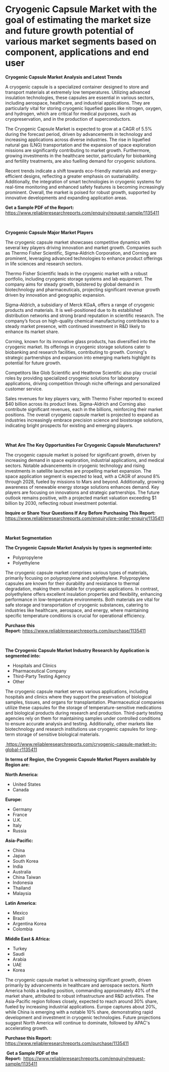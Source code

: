 <p><h1>Cryogenic Capsule Market with the goal of estimating the market size and future growth potential of various market segments based on component, applications and end user</h1></p><p><strong>Cryogenic Capsule Market Analysis and Latest Trends</strong></p>
<p><p>A cryogenic capsule is a specialized container designed to store and transport materials at extremely low temperatures. Utilizing advanced insulation technologies, these capsules are essential in various sectors, including aerospace, healthcare, and industrial applications. They are particularly vital for storing cryogenic liquefied gases like nitrogen, oxygen, and hydrogen, which are critical for medical purposes, such as cryopreservation, and in the production of superconductors.</p><p>The Cryogenic Capsule Market is expected to grow at a CAGR of 5.5% during the forecast period, driven by advancements in technology and increasing applications across diverse industries. The rise in liquefied natural gas (LNG) transportation and the expansion of space exploration missions are significantly contributing to market growth. Furthermore, growing investments in the healthcare sector, particularly for biobanking and fertility treatments, are also fuelling demand for cryogenic solutions.</p><p>Recent trends indicate a shift towards eco-friendly materials and energy-efficient designs, reflecting a greater emphasis on sustainability. Additionally, the integration of smart technologies in cryogenic systems for real-time monitoring and enhanced safety features is becoming increasingly prominent. Overall, the market is poised for robust growth, supported by innovative developments and expanding application areas.</p></p>
<p><strong>Get a Sample PDF of the Report:&nbsp;</strong> <a href="https://www.reliableresearchreports.com/enquiry/request-sample/1135411?utm_campaign=11&utm_medium=2&utm_source=Github&utm_content=ia&utm_term=13042025&utm_id=cryogenic-capsule">https://www.reliableresearchreports.com/enquiry/request-sample/1135411</a></p>
<p>&nbsp;</p>
<p><strong>Cryogenic Capsule Major Market Players</strong></p>
<p><p>The cryogenic capsule market showcases competitive dynamics with several key players driving innovation and market growth. Companies such as Thermo Fisher Scientific, Sigma-Aldrich Corporation, and Corning are prominent, leveraging advanced technologies to enhance product offerings in life sciences and research sectors.</p><p>Thermo Fisher Scientific leads in the cryogenic market with a robust portfolio, including cryogenic storage systems and lab equipment. The company aims for steady growth, bolstered by global demand in biotechnology and pharmaceuticals, projecting significant revenue growth driven by innovation and geographic expansion.</p><p>Sigma-Aldrich, a subsidiary of Merck KGaA, offers a range of cryogenic products and materials. It is well-positioned due to its established distribution networks and strong brand reputation in scientific research. The company’s focus on high-quality chemical manufacturing contributes to a steady market presence, with continued investment in R&D likely to enhance its market share.</p><p>Corning, known for its innovative glass products, has diversified into the cryogenic market. Its offerings in cryogenic storage solutions cater to biobanking and research facilities, contributing to growth. Corning's strategic partnerships and expansion into emerging markets highlight its potential for future growth.</p><p>Competitors like Glob Scientific and Heathrow Scientific also play crucial roles by providing specialized cryogenic solutions for laboratory applications, driving competition through niche offerings and personalized customer service.</p><p>Sales revenues for key players vary, with Thermo Fisher reported to exceed $40 billion across its product lines. Sigma-Aldrich and Corning also contribute significant revenues, each in the billions, reinforcing their market positions. The overall cryogenic capsule market is projected to expand as industries increasingly embrace precision science and biostorage solutions, indicating bright prospects for existing and emerging players.</p></p>
<p>&nbsp;</p>
<p><strong>What Are The Key Opportunities For Cryogenic Capsule Manufacturers?</strong></p>
<p><p>The cryogenic capsule market is poised for significant growth, driven by increasing demand in space exploration, industrial applications, and medical sectors. Notable advancements in cryogenic technology and rising investments in satellite launches are propelling market expansion. The space application segment is expected to lead, with a CAGR of around 8% through 2028, fueled by missions to Mars and beyond. Additionally, growing awareness of renewable energy storage solutions enhances demand. Key players are focusing on innovations and strategic partnerships. The future outlook remains positive, with a projected market valuation exceeding $1 billion by 2030, reflecting robust investment potential.</p></p>
<p><strong>Inquire or Share Your Questions If Any Before Purchasing This Report:</strong> <a href="https://www.reliableresearchreports.com/enquiry/pre-order-enquiry/1135411?utm_campaign=11&utm_medium=2&utm_source=Github&utm_content=ia&utm_term=13042025&utm_id=cryogenic-capsule">https://www.reliableresearchreports.com/enquiry/pre-order-enquiry/1135411</a></p>
<p>&nbsp;</p>
<p><strong>Market Segmentation</strong></p>
<p><strong>The Cryogenic Capsule Market Analysis by types is segmented into:</strong></p>
<p><ul><li>Polypropylene</li><li>Polyethylene</li></ul></p>
<p><p>The cryogenic capsule market comprises various types of materials, primarily focusing on polypropylene and polyethylene. Polypropylene capsules are known for their durability and resistance to thermal degradation, making them suitable for cryogenic applications. In contrast, polyethylene offers excellent insulation properties and flexibility, enhancing performance in low-temperature environments. Both materials are vital for safe storage and transportation of cryogenic substances, catering to industries like healthcare, aerospace, and energy, where maintaining specific temperature conditions is crucial for operational efficiency.</p></p>
<p><strong>Purchase this Report:&nbsp;</strong><a href="https://www.reliableresearchreports.com/purchase/1135411?utm_campaign=11&utm_medium=2&utm_source=Github&utm_content=ia&utm_term=13042025&utm_id=cryogenic-capsule">https://www.reliableresearchreports.com/purchase/1135411</a></p>
<p>&nbsp;</p>
<p><strong>The Cryogenic Capsule Market Industry Research by Application is segmented into:</strong></p>
<p><ul><li>Hospitals and Clinics</li><li>Pharmaceutical Company</li><li>Third-Party Testing Agency</li><li>Other</li></ul></p>
<p><p>The cryogenic capsule market serves various applications, including hospitals and clinics where they support the preservation of biological samples, tissues, and organs for transplantation. Pharmaceutical companies utilize these capsules for the storage of temperature-sensitive medications and biological products during research and production. Third-party testing agencies rely on them for maintaining samples under controlled conditions to ensure accurate analysis and testing. Additionally, other markets like biotechnology and research institutions use cryogenic capsules for long-term storage of sensitive biological materials.</p></p>
<p><a href="https://www.reliableresearchreports.com/cryogenic-capsule-market-in-global-r1135411?utm_campaign=11&utm_medium=2&utm_source=Github&utm_content=ia&utm_term=13042025&utm_id=cryogenic-capsule">&nbsp;https://www.reliableresearchreports.com/cryogenic-capsule-market-in-global-r1135411</a></p>
<p><strong>In terms of Region, the Cryogenic Capsule Market Players available by Region are:</strong></p>
<p>
    <p> <strong> North America: </strong>
        <ul>
            <li>United States</li>
            <li>Canada</li>
        </ul>
        </p> 
    <p> <strong> Europe: </strong>
        <ul>
            <li>Germany</li>
            <li>France</li>
            <li>U.K.</li>
            <li>Italy</li>
            <li>Russia</li>
        </ul>
        </p> 
    <p> <strong> Asia-Pacific: </strong>
        <ul>
            <li>China</li>
            <li>Japan</li>
            <li>South Korea</li>
            <li>India</li>
            <li>Australia</li>
            <li>China Taiwan</li>
            <li>Indonesia</li>
            <li>Thailand</li>
            <li>Malaysia</li>
        </ul>
        </p> 
    <p> <strong> Latin America: </strong>
        <ul>
            <li>Mexico</li>
            <li>Brazil</li>
            <li>Argentina Korea</li>
            <li>Colombia</li>
        </ul>
        </p> 
    <p> <strong> Middle East & Africa: </strong>
        <ul>
            <li>Turkey</li>
            <li>Saudi</li>
            <li>Arabia</li>
            <li>UAE</li>
            <li>Korea</li>
        </ul>
    </p>
    </p>
<p><p>The cryogenic capsule market is witnessing significant growth, driven primarily by advancements in healthcare and aerospace sectors. North America holds a leading position, commanding approximately 40% of the market share, attributed to robust infrastructure and R&D activities. The Asia-Pacific region follows closely, expected to reach around 30% share, fueled by increasing industrial applications. Europe captures about 20%, while China is emerging with a notable 10% share, demonstrating rapid development and investment in cryogenic technologies. Future projections suggest North America will continue to dominate, followed by APAC's accelerating growth.</p></p>
<p><strong>Purchase this Report: </strong><a href="https://www.reliableresearchreports.com/purchase/1135411?utm_campaign=11&utm_medium=2&utm_source=Github&utm_content=ia&utm_term=13042025&utm_id=cryogenic-capsule">https://www.reliableresearchreports.com/purchase/1135411</a></p>
<p>&nbsp;<strong>Get a Sample PDF of the Report:&nbsp;&nbsp;</strong><a href="https://www.reliableresearchreports.com/enquiry/request-sample/1135411?utm_campaign=11&utm_medium=2&utm_source=Github&utm_content=ia&utm_term=13042025&utm_id=cryogenic-capsule">https://www.reliableresearchreports.com/enquiry/request-sample/1135411</a></p>
<p><strong></strong></p>
<p><p></p><p></p><p></p></p>